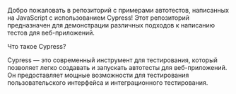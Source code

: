 Добро пожаловать в репозиторий с примерами автотестов, написанных на JavaScript с использованием Cypress! Этот репозиторий предназначен для демонстрации различных подходов к написанию тестов для веб-приложений.

Что такое Cypress?

Cypress — это современный инструмент для тестирования, который позволяет легко создавать и запускать автотесты для веб-приложений. Он предоставляет мощные возможности для тестирования пользовательского интерфейса и интеграционного тестирования.
